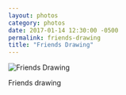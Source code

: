 ```yaml
---  
layout: photos
category: photos
date: 2017-01-14 12:30:00 -0500
permalink: friends-drawing
title: "Friends Drawing"
---
```


![Friends Drawing](http://jonkit.ca/cdn/photos/2017-01-14-friends-drawing.jpeg)

Friends drawing
